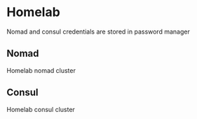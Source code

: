 # Homelab

Nomad and consul credentials are stored in password manager

## Nomad
Homelab nomad cluster

## Consul
Homelab consul cluster
